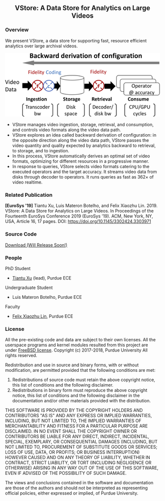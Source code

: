## <center>VStore: A Data Store for Analytics on Large Videos</center>

### Overview
We present VStore, a data store for supporting fast, resource efficient analytics over large archival videos. 
<p align="center"> 
<img src="./concept-small.png" title="An Overview of VStore">
</p>

* VStore manages video ingestion, storage, retrieval, and consumption, and controls video formats along the video data path.
* VStore explores an idea called backward derivation of configuration: 
in the opposite direction along the video data path, VStore passes the video quantity and quality expected by analytics backward to retrieval, to storage, and to ingestion. 
* In this process, VStore automatically derives an optimal set of video formats, optimizing for different resources in a progressive manner.
* In response to queries, VStore selects video formats catering to the executed operators and the target accuracy. 
It streams video data from disks through decoder to operators. 
It runs queries as fast as 362× of video realtime.

### Related Publication
**[EuroSys '19]** 
Tiantu Xu, Luis Materon Botelho, and Felix Xiaozhu Lin. 2019. VStore: A Data Store for Analytics on Large Videos. In Proceedings of the Fourteenth EuroSys Conference 2019 (EuroSys '19). ACM, New York, NY, USA, Article 16, 17 pages. DOI: https://doi.org/10.1145/3302424.3303971

### Source Code
[Download (Will Release Soon!)](https://github.com/tiantuxu/VStore)

### People
PhD Student
* [Tiantu Xu](https://web.ics.purdue.edu/~xu944/) (lead), Purdue ECE

Undergraduate Student
* Luis Materon Botelho, Purdue ECE

Faculty
* [Felix Xiaozhu Lin](https://fxlin.github.io/), Purdue ECE

### License
All the pre-existing code and data are subject to their own licenses. All the userspace programs and kernel modules resulted from this project are under [FreeBSD license](https://opensource.org/licenses/BSD-2-Clause).
Copyright (c) 2017-2018, Purdue University
All rights reserved.

Redistribution and use in source and binary forms, with or without modification, are permitted provided that the following conditions are met:
1. Redistributions of source code must retain the above copyright notice, this list of conditions and the following disclaimer.
2. Redistributions in binary form must reproduce the above copyright notice, this list of conditions and the following disclaimer in the documentation and/or other materials provided with the distribution.

THIS SOFTWARE IS PROVIDED BY THE COPYRIGHT HOLDERS AND CONTRIBUTORS "AS IS" AND ANY EXPRESS OR IMPLIED WARRANTIES, INCLUDING, BUT NOT LIMITED TO, THE IMPLIED WARRANTIES OF MERCHANTABILITY AND FITNESS FOR A PARTICULAR PURPOSE ARE DISCLAIMED. IN NO EVENT SHALL THE COPYRIGHT OWNER OR CONTRIBUTORS BE LIABLE FOR ANY DIRECT, INDIRECT, INCIDENTAL, SPECIAL, EXEMPLARY, OR CONSEQUENTIAL DAMAGES (INCLUDING, BUT NOT LIMITED TO, PROCUREMENT OF SUBSTITUTE GOODS OR SERVICES; LOSS OF USE, DATA, OR PROFITS; OR BUSINESS INTERRUPTION) HOWEVER CAUSED AND ON ANY THEORY OF LIABILITY, WHETHER IN CONTRACT, STRICT LIABILITY, OR TORT (INCLUDING NEGLIGENCE OR OTHERWISE) ARISING IN ANY WAY OUT OF THE USE OF THIS SOFTWARE, EVEN IF ADVISED OF THE POSSIBILITY OF SUCH DAMAGE.

The views and conclusions contained in the software and documentation are those of the authors and should not be interpreted as representing official policies, either expressed or implied, of Purdue University.
